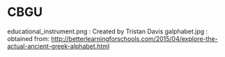 # CBGU
educational_instrument.png : Created by Tristan Davis
galphabet.jpg : obtained from: http://betterlearningforschools.com/2015/04/explore-the-actual-ancient-greek-alphabet.html
